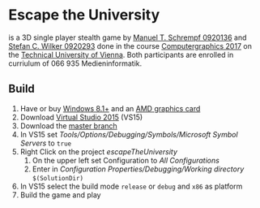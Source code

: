 # Escape the University
is a 3D single player stealth game by [Manuel T. Schrempf 0920136](mailto:e0920136@student.tuwien.ac.at) and [Stefan C. Wilker
0920293](mailto:e0920293@student.tuwien.ac.at) done in the course [Computergraphics 2017](https://tiss.tuwien.ac.at/course/educationDetails.xhtml?windowId=9cd&semester=2017S&courseNr=186831) on the [Technical University of Vienna](http://www.tuwien.ac.at/en/tuwien_home/). Both participants are enrolled in curriulum of 066 935 Medieninformatik.

## Build
1. Have or buy [Windows 8.1+](https://www.microsoft.com/en-us/windows) and an [AMD graphics card](https://www.amd.com/en)
2. Download [Virtual Studio 2015](https://www.visualstudio.com/) (VS15)
3. Download the [master branch](https://github.com/ManuelTS/cgue17-escapeTheUniversity.git)
4. In VS15 set _Tools/Options/Debugging/Symbols/Microsoft Symbol Servers_ to `true`
5. Right Click on the project _escapeTheUniversity_
    1. On the upper left set Configuration to _All Configurations_
    1. Enter in _Configuration Properties/Debugging/Working directory_ `$(SolutionDir)`
6. In VS15 select the build mode `release` or `debug` and `x86` as platform
7. Build the game and play
